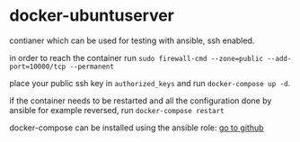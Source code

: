 # docker-ubuntuserver
contianer which can be used for testing with ansible, ssh enabled.

in order to reach the container run
``sudo firewall-cmd --zone=public --add-port=10000/tcp --permanent``

place your public ssh key in ``authorized_keys`` and run 
``docker-compose up -d``.

if the container needs to be restarted and all the configuration done by 
ansible for example reversed, run ``docker-compose restart``

docker-compose can be installed using the ansible role:
[go to github](https://github.com/joengelh/ansible-kvm/tree/main/roles/docker-compose)
